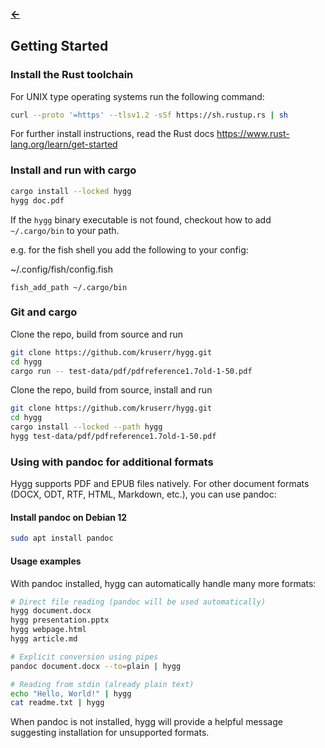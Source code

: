 ### [<-](../README.md)

## Getting Started
### Install the Rust toolchain
For UNIX type operating systems run the following command:
```sh
curl --proto '=https' --tlsv1.2 -sSf https://sh.rustup.rs | sh
```

For further install instructions, read the Rust docs https://www.rust-lang.org/learn/get-started

### Install and run with cargo
```sh
cargo install --locked hygg
hygg doc.pdf
```

If the `hygg` binary executable is not found, checkout how to add `~/.cargo/bin` to your path.

e.g. for the fish shell you add the following to your config:

~/.config/fish/config.fish
```fish
fish_add_path ~/.cargo/bin
```

### Git and cargo
Clone the repo, build from source and run
```sh
git clone https://github.com/kruserr/hygg.git
cd hygg
cargo run -- test-data/pdf/pdfreference1.7old-1-50.pdf
```

Clone the repo, build from source, install and run
```sh
git clone https://github.com/kruserr/hygg.git
cd hygg
cargo install --locked --path hygg
hygg test-data/pdf/pdfreference1.7old-1-50.pdf
```

### Using with pandoc for additional formats
Hygg supports PDF and EPUB files natively. For other document formats (DOCX, ODT, RTF, HTML, Markdown, etc.), you can use pandoc:

#### Install pandoc on Debian 12
```sh
sudo apt install pandoc
```

#### Usage examples
With pandoc installed, hygg can automatically handle many more formats:
```sh
# Direct file reading (pandoc will be used automatically)
hygg document.docx
hygg presentation.pptx
hygg webpage.html
hygg article.md

# Explicit conversion using pipes
pandoc document.docx --to=plain | hygg

# Reading from stdin (already plain text)
echo "Hello, World!" | hygg
cat readme.txt | hygg
```

When pandoc is not installed, hygg will provide a helpful message suggesting installation for unsupported formats.
